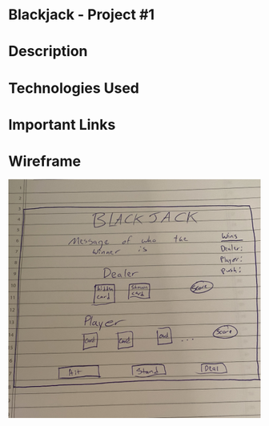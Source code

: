 # Blackjack - Project #1

# Description

# Technologies Used

# Important Links

# Wireframe
![Wireframe](images/wireframe.jpeg)
